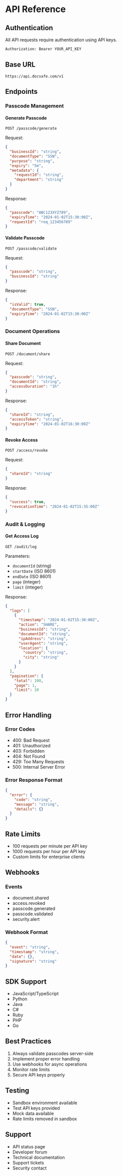 # API Reference

## Authentication
All API requests require authentication using API keys.

```bash
Authorization: Bearer YOUR_API_KEY
```

## Base URL
```
https://api.docsafe.com/v1
```

## Endpoints

### Passcode Management

#### Generate Passcode
```http
POST /passcode/generate
```

Request:
```json
{
  "businessId": "string",
  "documentType": "SSN",
  "purpose": "string",
  "expiry": "5m",
  "metadata": {
    "requestId": "string",
    "department": "string"
  }
}
```

Response:
```json
{
  "passcode": "ABC123XYZ789",
  "expiryTime": "2024-01-02T15:30:00Z",
  "requestId": "req_123456789"
}
```

#### Validate Passcode
```http
POST /passcode/validate
```

Request:
```json
{
  "passcode": "string",
  "businessId": "string"
}
```

Response:
```json
{
  "isValid": true,
  "documentType": "SSN",
  "expiryTime": "2024-01-02T15:30:00Z"
}
```

### Document Operations

#### Share Document
```http
POST /document/share
```

Request:
```json
{
  "passcode": "string",
  "documentId": "string",
  "accessDuration": "1h"
}
```

Response:
```json
{
  "shareId": "string",
  "accessToken": "string",
  "expiryTime": "2024-01-02T16:30:00Z"
}
```

#### Revoke Access
```http
POST /access/revoke
```

Request:
```json
{
  "shareId": "string"
}
```

Response:
```json
{
  "success": true,
  "revocationTime": "2024-01-02T15:35:00Z"
}
```

### Audit & Logging

#### Get Access Log
```http
GET /audit/log
```

Parameters:
- `documentId` (string)
- `startDate` (ISO 8601)
- `endDate` (ISO 8601)
- `page` (integer)
- `limit` (integer)

Response:
```json
{
  "logs": [
    {
      "timestamp": "2024-01-02T15:30:00Z",
      "action": "SHARE",
      "businessId": "string",
      "documentId": "string",
      "ipAddress": "string",
      "userAgent": "string",
      "location": {
        "country": "string",
        "city": "string"
      }
    }
  ],
  "pagination": {
    "total": 100,
    "page": 1,
    "limit": 10
  }
}
```

## Error Handling

### Error Codes
- 400: Bad Request
- 401: Unauthorized
- 403: Forbidden
- 404: Not Found
- 429: Too Many Requests
- 500: Internal Server Error

### Error Response Format
```json
{
  "error": {
    "code": "string",
    "message": "string",
    "details": {}
  }
}
```

## Rate Limits
- 100 requests per minute per API key
- 1000 requests per hour per API key
- Custom limits for enterprise clients

## Webhooks

### Events
- document.shared
- access.revoked
- passcode.generated
- passcode.validated
- security.alert

### Webhook Format
```json
{
  "event": "string",
  "timestamp": "string",
  "data": {},
  "signature": "string"
}
```

## SDK Support
- JavaScript/TypeScript
- Python
- Java
- C#
- Ruby
- PHP
- Go

## Best Practices
1. Always validate passcodes server-side
2. Implement proper error handling
3. Use webhooks for async operations
4. Monitor rate limits
5. Secure API keys properly

## Testing
- Sandbox environment available
- Test API keys provided
- Mock data available
- Rate limits removed in sandbox

## Support
- API status page
- Developer forum
- Technical documentation
- Support tickets
- Security contact 